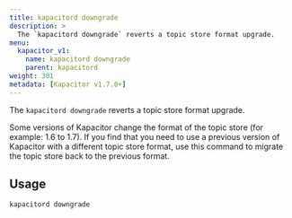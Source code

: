 ```yaml
---
title: kapacitord downgrade
description: >
  The `kapacitord downgrade` reverts a topic store format upgrade.
menu:
  kapacitor_v1:
    name: kapacitord downgrade
    parent: kapacitord
weight: 301
metadata: [Kapacitor v1.7.0+]
---
```


The `kapacitord downgrade` reverts a topic store format upgrade.

Some versions of Kapacitor change the format of the topic store (for example: 1.6 to 1.7).
If you find that you need to use a previous version of Kapacitor with a different
topic store format, use this command to migrate the topic store back to the
previous format.

## Usage

```sh
kapacitord downgrade
```
